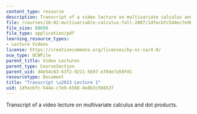 ```yaml
---
content_type: resource
description: Transcript of a video lecture on multivariate calculus and dot products.
file: /courses/18-02-multivariable-calculus-fall-2007/1dfecbfc544ec7e965688e8b3c566537_18_022007L01.pdf
file_size: 88698
file_type: application/pdf
learning_resource_types:
- Lecture Videos
license: https://creativecommons.org/licenses/by-nc-sa/4.0/
ocw_type: OCWFile
parent_title: Video Lectures
parent_type: CourseSection
parent_uid: d4e54c63-63f2-9211-5697-e70de7a59fd1
resourcetype: Document
title: "Transcript \u2013 Lecture 1"
uid: 1dfecbfc-544e-c7e9-6568-8e8b3c566537
---
```

Transcript of a video lecture on multivariate calculus and dot products.